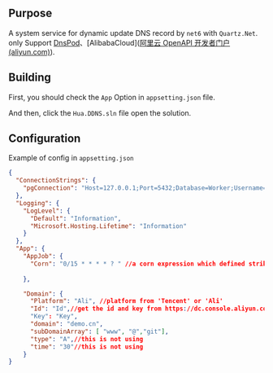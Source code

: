 ## Purpose

A system service for dynamic update DNS record by `net6` with `Quartz.Net`. only Support [DnsPod](https://docs.dnspod.cn/api/add-domain/)、[AlibabaCloud]([阿里云 OpenAPI 开发者门户 (aliyun.com)](https://next.api.aliyun.com/document/Alidns/2015-01-09)).

## Building
First, you should check the `App` Option in  `appsetting.json`  file.

And then, click the `Hua.DDNS.sln` file open the solution.

## Configuration

Example of config in `appsetting.json`
```json
{
  "ConnectionStrings": {
    "pgConnection": "Host=127.0.0.1;Port=5432;Database=Worker;Username=Worker;Password=123456;"//LogDbConnection
  },
  "Logging": {
    "LogLevel": {
      "Default": "Information",
      "Microsoft.Hosting.Lifetime": "Information"
    }
  },
  "App": {
    "AppJob": {
      "Corn": "0/15 * * * * ? " //a corn expression which defined strike time and frequency.this is a util website for generate an corn expression https://cron.qqe2.com/
      
    },

    "Domain": {
      "Platform": "Ali", //platform from 'Tencent' or 'Ali'
      "Id": "Id",//get the id and key from https://dc.console.aliyun.com/ Or https://console.cloud.tencent.com/cam/capi
      "Key": "Key",
      "domain": "demo.cn",
      "subDomainArray": [ "www", "@","git"],
      "type": "A",//this is not using
      "time": "30"//this is not using
    }
}